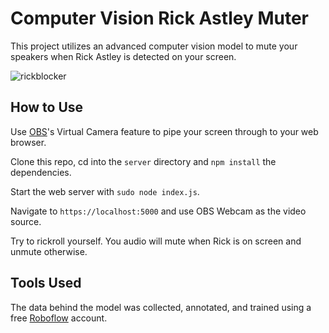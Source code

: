 # Computer Vision Rick Astley Muter

This project utilizes an advanced computer vision model to mute your
speakers when Rick Astley is detected on your screen.

![rickblocker](https://user-images.githubusercontent.com/870796/161324855-90673801-744e-410d-b328-3923d3e9bae0.jpg)

## How to Use

Use [OBS](https://obsproject.com/)'s Virtual Camera feature to pipe your screen through
to your web browser.

Clone this repo, cd into the `server` directory and `npm install` the dependencies.

Start the web server with `sudo node index.js`.

Navigate to `https://localhost:5000` and use OBS Webcam as the video source.

Try to rickroll yourself. You audio will mute when Rick is on screen and unmute otherwise.

## Tools Used

The data behind the model was collected, annotated, and trained using
a free [Roboflow](https://roboflow.com) account.
